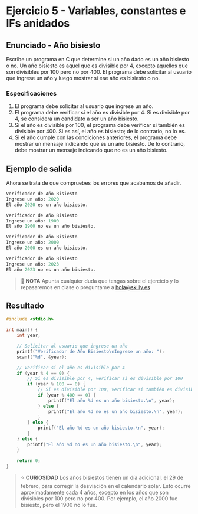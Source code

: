 # Ejercicio 5 - Variables, constantes e IFs anidados

## Enunciado - Año bisiesto

Escribe un programa en C que determine si un año dado es un año bisiesto o no. Un año bisiesto es aquel que es divisible por 4, excepto aquellos que son divisibles por 100 pero no por 400. El programa debe solicitar al usuario que ingrese un año y luego mostrar si ese año es bisiesto o no.

### Especificaciones

1. El programa debe solicitar al usuario que ingrese un año.
2. El programa debe verificar si el año es divisible por 4. Si es divisible por 4, se considera un candidato a ser un año bisiesto.
3. Si el año es divisible por 100, el programa debe verificar si también es divisible por 400. Si es así, el año es bisiesto; de lo contrario, no lo es.
4. Si el año cumple con las condiciones anteriores, el programa debe mostrar un mensaje indicando que es un año bisiesto. De lo contrario, debe mostrar un mensaje indicando que no es un año bisiesto.

## Ejemplo de salida

Ahora se trata de que compruebes los errores que acabamos de añadir.

~~~c
Verificador de Año Bisiesto
Ingrese un año: 2020
El año 2020 es un año bisiesto.

Verificador de Año Bisiesto
Ingrese un año: 1900
El año 1900 no es un año bisiesto.

Verificador de Año Bisiesto
Ingrese un año: 2000
El año 2000 es un año bisiesto.

Verificador de Año Bisiesto
Ingrese un año: 2023
El año 2023 no es un año bisiesto.
~~~

> :pencil: **NOTA** Apunta cualquier duda que tengas sobre el ejercicio y lo repasaremos en clase o preguntame a hola@skilly.es

## Resultado

~~~c
#include <stdio.h>

int main() {
    int year;

    // Solicitar al usuario que ingrese un año
    printf("Verificador de Año Bisiesto\nIngrese un año: ");
    scanf("%d", &year);

    // Verificar si el año es divisible por 4
    if (year % 4 == 0) {
        // Si es divisible por 4, verificar si es divisible por 100
        if (year % 100 == 0) {
            // Si es divisible por 100, verificar si también es divisible por 400
            if (year % 400 == 0) {
                printf("El año %d es un año bisiesto.\n", year);
            } else {
                printf("El año %d no es un año bisiesto.\n", year);
            }
        } else {
            printf("El año %d es un año bisiesto.\n", year);
        }
    } else {
        printf("El año %d no es un año bisiesto.\n", year);
    }

    return 0;
}
~~~

> :star: **CURIOSIDAD**
> Los años bisiestos tienen un día adicional, el 29 de febrero, para corregir la desviación en el calendario solar.
> Esto ocurre aproximadamente cada 4 años, excepto en los años que son divisibles por 100 pero no por 400.
> Por ejemplo, el año 2000 fue bisiesto, pero el 1900 no lo fue.
